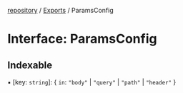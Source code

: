 [repository](../README.md) / [Exports](../modules.md) / ParamsConfig

# Interface: ParamsConfig

## Indexable

▪ [key: `string`]: \{ `in`: ``"body"`` \| ``"query"`` \| ``"path"`` \| ``"header"``  }
